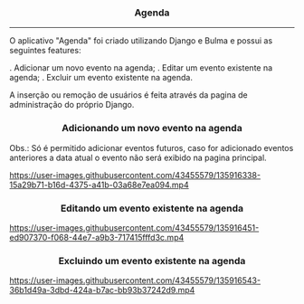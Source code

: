 <h3 align="center"> Agenda </h3>
<hr>

O aplicativo "Agenda" foi criado utilizando Django e Bulma e possui as seguintes features:

. Adicionar um novo evento na agenda;
. Editar um evento existente na agenda;
. Excluir um evento existente na agenda.

A inserção ou remoção de usuários é feita através da pagina de administração do próprio Django.


<h3 align="center"> Adicionando um novo evento na agenda </h3>
Obs.: Só é permitido adicionar eventos futuros, caso for adicionado eventos anteriores a data atual o evento não será exibido na pagina principal.

https://user-images.githubusercontent.com/43455579/135916338-15a29b71-b16d-4375-a41b-03a68e7ea094.mp4


<h3 align="center"> Editando um evento existente na agenda </h3>

https://user-images.githubusercontent.com/43455579/135916451-ed907370-f068-44e7-a9b3-717415fffd3c.mp4

<h3 align="center"> Excluindo um evento existente na agenda </h3>

https://user-images.githubusercontent.com/43455579/135916543-36b1d49a-3dbd-424a-b7ac-bb93b37242d9.mp4
